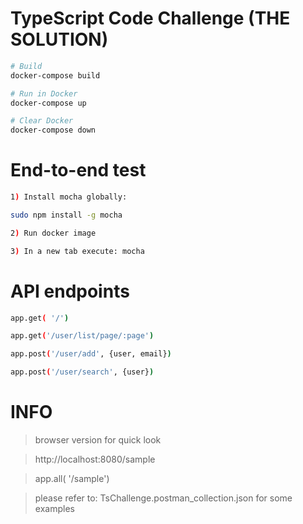 # TypeScript Code Challenge (THE SOLUTION)

```bash
# Build
docker-compose build

# Run in Docker
docker-compose up

# Clear Docker
docker-compose down
```


# End-to-end test

```bash
1) Install mocha globally:

sudo npm install -g mocha

2) Run docker image

3) In a new tab execute: mocha
```


# API endpoints

```bash
app.get( '/')

app.get('/user/list/page/:page')

app.post('/user/add', {user, email})

app.post('/user/search', {user})
```

# INFO

> browser version for quick look

> http://localhost:8080/sample

> app.all( '/sample')

> please refer to: TsChallenge.postman_collection.json for some examples
